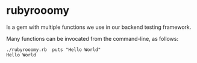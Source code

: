 # rubyrooomy

Is a gem with multiple functions we use in our backend testing framework.

Many functions can be invocated from the command-line, as follows:

````
./rubyrooomy.rb  puts "Hello World"
Hello World
````

